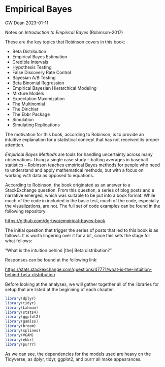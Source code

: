 Empirical Bayes
================
GW Dean
2023-01-11

Notes on *Introduction to Empirical Bayes* (Robinson-2017)

These are the key topics that Robinson covers in this book:

-   Beta Distribution
-   Empirical Bayes Estimation
-   Credible Intervals
-   Hypothesis Testing
-   False Discovery Rate Control
-   Bayesian A/B Testing
-   Beta Binomial Regression
-   Empirical Bayesian Hierarchical Modeling
-   Mixture Models
-   Expectation Maximization
-   The Multinomial
-   The Dirichlet
-   The Ebbr Package
-   Simulation
-   Simulating Replications

The motivation for this book, according to Robinson, is to provide an
intuitive explanation for a statistical concept that has not received
its proper attention.

*Empirical Bayes Methods* are tools for handling uncertainty across many
observations. Using a single case study – batting averages in baseball
statistics – Robinson teaches empirical Bayes methods for people who
need to understand and apply mathematical methods, but with a focus on
working with data as opposed to equations.

According to Robinson, the book originated as an answer to a
StackExchange question. From this question, a series of blog posts and a
narrative emerged, which was suitable to be put into a book format.
While much of the code in included in the basic test, much of the code,
especially the visualizations, are not. The full set of code examples
can be found in the following repository:

<https://github.com/dgrtwo/empirical-bayes-book>

The initial question that trigger the series of posts that led to this
book is as follows. It is worth lingering over it for a bit, since this
sets the stage for what follows:

“What is the intuition behind \[the\] Beta distribution?”

Responses can be found at the following link:

<https://stats.stackexchange.com/questions/47771/what-is-the-intuition-behind-beta-distribution>

Before looking at the analyses, we will gather together all of the
libraries for setup that are listed at the beginning of each chapter.

``` r
library(dplyr)
library(tidyr)
library(Lahman)
library(stats4)
library(ggplot2)
library(gamlss)
library(broom)
library(splines)
library(VGAM)
library(ebbr)
library(purrr)
```

As we can see, the dependencies for the models used are heavy on the
Tidyverse, as dplyr, tidyr, ggplot2, and purrr all make appearances.
